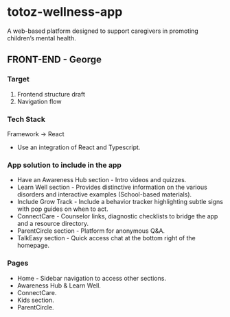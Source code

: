 # totoz-wellness-app

A web-based platform designed to support caregivers in promoting children’s mental health.

## FRONT-END - George

### Target

1. Frontend structure draft
2. Navigation flow

### Tech Stack

Framework -> React

* Use an integration of React and Typescript.

### App solution to include in the app

* Have an Awareness Hub section - Intro videos and quizzes.
* Learn Well section - Provides distinctive information on the various disorders and interactive examples (School-based materials).
* Include Grow Track - Include a behavior tracker highlighting subtle signs with pop guides on when to act.
* ConnectCare - Counselor links, diagnostic checklists to bridge the app and a resource directory.
* ParentCircle section - Platform for anonymous Q&A.
* TalkEasy section - Quick access chat at the bottom right of the homepage.

### Pages

* Home - Sidebar navigation to access other sections.
* Awareness Hub & Learn Well.
* ConnectCare.
* Kids section.
* ParentCircle.
